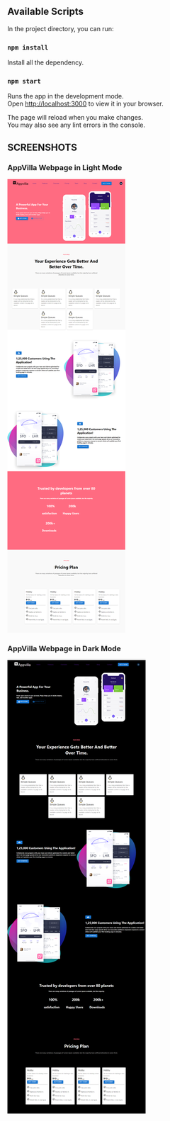 ## Available Scripts

In the project directory, you can run:

### `npm install`

Install all the dependency.

### `npm start`

Runs the app in the development mode.\
Open [http://localhost:3000](http://localhost:3000) to view it in your browser.

The page will reload when you make changes.\
You may also see any lint errors in the console.

## SCREENSHOTS

### AppVilla Webpage in Light Mode

![alt text](https://github.com/Tiwari007/AppVilla_Clone/blob/master/ScreenShots/AppVilla_Light_Mode.png?raw=true)


### AppVilla Webpage in Dark Mode

![alt text](https://github.com/Tiwari007/AppVilla_Clone/blob/master/ScreenShots/AppVilla_Dark_Mode.png?raw=true)

